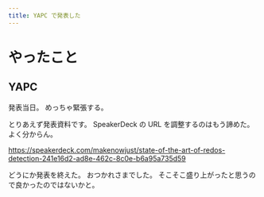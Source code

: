 ```yaml
---
title: YAPC で発表した
---
```


# やったこと

## YAPC

発表当日。
めっちゃ緊張する。

とりあえず発表資料です。
SpeakerDeck の URL を調整するのはもう諦めた。よく分からん。

<https://speakerdeck.com/makenowjust/state-of-the-art-of-redos-detection-241e16d2-ad8e-462c-8c0e-b6a95a735d59>

どうにか発表を終えた。
おつかれさまでした。
そこそこ盛り上がったと思うので良かったのではないかと。
